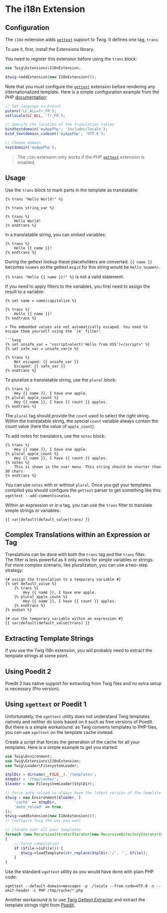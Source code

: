 # The i18n Extension

## Configuration

The `i18n` extension adds [`gettext`] support to Twig. It defines one tag, `trans`.

To use it, first, install the Extensions library.

You need to register this extension before using the `trans` block:

```php
use Twig\Extensions\I18nExtension;

$twig->addExtension(new I18nExtension());
```

Note that you must configure the [`gettext`] extension before rendering any internationalized template. Here is a simple configuration example from the PHP [documentation]:

```php
// Set language to French
putenv('LC_ALL=fr_FR');
setlocale(LC_ALL, 'fr_FR');

// Specify the location of the translation tables
bindtextdomain('myAppPhp', 'includes/locale');
bind_textdomain_codeset('myAppPhp', 'UTF-8');

// Choose domain
textdomain('myAppPhp');
```

> The `i18n` extension only works if the PHP [`gettext`] extension is enabled.

## Usage

Use the `trans` block to mark parts in the template as translatable:

```twig
{% trans "Hello World!" %}

{% trans string_var %}

{% trans %}
    Hello World!
{% endtrans %}
```

In a translatable string, you can embed variables:

```twig
{% trans %}
    Hello {{ name }}!
{% endtrans %}
```

During the gettext lookup these placeholders are converted. `{{ name }}` becomes `%name%` so the gettext `msgid` for this string would be `Hello %name%!`.

`{% trans "Hello {{ name }}!" %}` is not a valid statement.

If you need to apply filters to the variables, you first need to assign the result to a variable:

```twig
{% set name = name|capitalize %}

{% trans %}
    Hello {{ name }}!
{% endtrans %}

> The embedded values are not automatically escaped. You need to escape them yourself using the `|e` filter:

```twig
{% set unsafe_var = "<script>alert('Hello from XSS')</script>" %}
{% set safe_var = unsafe_var|e %}

{% trans %}
    Not escaped: {{ unsafe_var }}
    Escaped: {{ safe_var }}
{% endtrans %}
```

To pluralize a translatable string, use the `plural` block:

```twig
{% trans %}
    Hey {{ name }}, I have one apple.
{% plural apple_count %}
    Hey {{ name }}, I have {{ count }} apples.
{% endtrans %}
```

The `plural` tag should provide the `count` used to select the right string. Within the translatable string, the special `count` variable always contain the count value (here the value of `apple_count`).

To add notes for translators, use the `notes` block:

```twig
{% trans %}
    Hey {{ name }}, I have one apple.
{% plural apple_count %}
    Hey {{ name }}, I have {{ count }} apples.
{% notes %}
    This is shown in the user menu. This string should be shorter than 30 chars
{% endtrans %}
```

You can use `notes` with or without `plural`. Once you get your templates compiled you should configure the `gettext` parser to get something like this: `xgettext --add-comments=notes`.

Within an expression or in a tag, you can use the `trans` filter to translate simple strings or variables:

```twig
{{ var|default(default_value|trans) }}
```

## Complex Translations within an Expression or Tag

Translations can be done with both the `trans` tag and the `trans` filter.  
The filter is less powerful as it only works for simple variables or strings.  
For more complex scenario, like pluralization, you can use a two-step strategy:

```twig
{# assign the translation to a temporary variable #}
{% set default_value %}
    {% trans %}
        Hey {{ name }}, I have one apple.
    {% plural apple_count %}
        Hey {{ name }}, I have {{ count }} apples.
    {% endtrans %}
{% endset %}

{# use the temporary variable within an expression #}
{{ var|default(default_value|trans) }}
```

## Extracting Template Strings

If you use the Twig I18n extension, you will probably need to extract the template strings at some point.

## Using Poedit 2

Poedit 2 has native support for extracting from Twig files and no extra setup is necessary (Pro version).

## Using `xgettext` or Poedit 1

Unfortunately, the `xgettext` utility does not understand Twig templates natively and neither do tools based on it such as free versions of Poedit.  
But there is a simple workaround: as Twig converts templates to PHP files, you can use `xgettext` on the template cache instead.

Create a script that forces the generation of the cache for all your templates. Here is a simple example to get you started:

```php
use Twig\Environment;
use Twig\Extensions\I18nExtension;
use Twig\Loader\FilesystemLoader;

$tplDir = dirname(__FILE__).'/templates';
$tmpDir = '/tmp/cache/';
$loader = new FilesystemLoader($tplDir);

// force auto-reload to always have the latest version of the template
$twig = new Environment($loader, [
    'cache' => $tmpDir,
    'auto_reload' => true,
]);
$twig->addExtension(new I18nExtension());
// configure Twig the way you want

// iterate over all your templates
foreach (new RecursiveIteratorIterator(new RecursiveDirectoryIterator($tplDir), RecursiveIteratorIterator::LEAVES_ONLY) as $file)
{
    // force compilation
    if ($file->isFile()) {
       $twig->loadTemplate(str_replace($tplDir.'/', '', $file));
    }
}
```

Use the standard `xgettext` utility as you would have done with plain PHP code:

`xgettext --default-domain=messages -p ./locale --from-code=UTF-8 -n --omit-header -L PHP /tmp/cache/*.php`

Another workaround is to use [Twig Gettext Extractor] and extract the template strings right from [Poedit].

[`gettext`]: http://www.php.net/gettext
[documentation]: http://fr.php.net/manual/en/function.gettext.php
[Twig Gettext Extractor]: https://github.com/umpirsky/Twig-Gettext-Extractor
[Poedit]: http://www.poedit.net/
